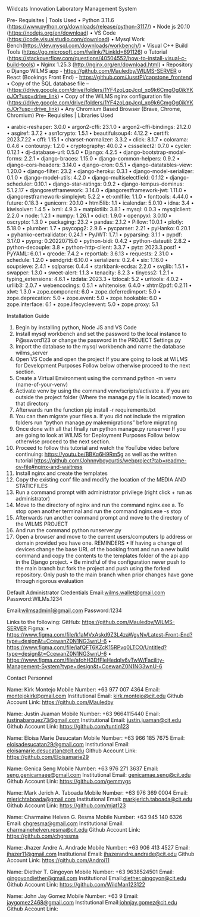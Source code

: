
Wildcats Innovation Laboratory 
Management System

Pre- Requisites | Tools Used
•	Python 3.11.6 (https://www.python.org/downloads/release/python-3117/)
•	Node js 20.10 (https://nodejs.org/en/download)
•	VS Code (https://code.visualstudio.com/download)
•	Mysql Work Bench(https://dev.mysql.com/downloads/workbench/)
•	Visual C++ Build Tools (https://go.microsoft.com/fwlink/?LinkId=691126)
o	Tutorial (https://stackoverflow.com/questions/40504552/how-to-install-visual-c-build-tools)
•	Nginx 1.25.3 (http://nginx.org/en/download.html)
•	Repository
o	Django WILMS app - https://github.com/Mauledby/WILMS-SERVER 
o	React (Bookings Front End) - https://github.com/JusstPi/capstone_frontend
•	Copy of the SQL database file – (https://drive.google.com/drive/folders/1YF4zoLqpJcqI_xp9k6CmgOg0ikYKoJOr?usp=drive_link)
•	Copy of the WILMS nginx configuration file (https://drive.google.com/drive/folders/1YF4zoLqpJcqI_xp9k6CmgOg0ikYKoJOr?usp=drive_link)
•	Any Chromium Based Browser (Brave, Chrome, Chromium)
Pre- Requisites | Libraries Used
 
•	arabic-reshaper: 3.0.0
•	argon2-cffi: 23.1.0
•	argon2-cffi-bindings: 21.2.0
•	asgiref: 3.7.2
•	asn1crypto: 1.5.1
•	beautifulsoup4: 4.12.2
•	certifi: 2023.7.22
•	cffi: 1.15.1
•	charset-normalizer: 3.3.2
•	click: 8.1.7
•	colorama: 0.4.6
•	contourpy: 1.2.0
•	cryptography: 40.0.2
•	cssselect2: 0.7.0
•	cycler: 0.12.1
•	dj-database-url: 0.5.0
•	Django: 4.2.5
•	django-bootstrap-modal-forms: 2.2.1
•	django-braces: 1.15.0
•	django-common-helpers: 0.9.2
•	django-cors-headers: 3.14.0
•	django-cron: 0.5.1
•	django-datatables-view: 1.20.0
•	django-filter: 23.2
•	django-heroku: 0.3.1
•	django-model-serializer: 0.1.0
•	django-model-utils: 4.2.0
•	django-multiselectfield: 0.1.12
•	django-scheduler: 0.10.1
•	django-star-ratings: 0.9.2
•	django-tempus-dominus: 5.1.2.17
•	djangorestframework: 3.14.0
•	djangorestframework-jwt: 1.11.0
•	djangorestframework-simplejwt: 5.2.2
•	et-xmlfile: 1.1.0
•	fonttools: 4.44.0
•	future: 0.18.3
•	gunicorn: 20.1.0
•	html5lib: 1.1
•	icalendar: 5.0.10
•	idna: 3.4
•	kiwisolver: 1.4.5
•	lxml: 4.9.3
•	matplotlib: 3.8.1
•	mysql: 0.0.3
•	mysqlclient: 2.2.0
•	node: 1.2.1
•	numpy: 1.26.1
•	odict: 1.9.0
•	openpyxl: 3.0.10
•	oscrypto: 1.3.0
•	packaging: 23.2
•	pandas: 2.1.2
•	Pillow: 10.0.1
•	plotly: 5.18.0
•	plumber: 1.7
•	psycopg2: 2.9.6
•	pycparser: 2.21
•	pyHanko: 0.20.1
•	pyhanko-certvalidator: 0.24.1
•	PyJWT: 1.7.1
•	pyparsing: 3.1.1
•	pypdf: 3.17.0
•	pypng: 0.20220715.0
•	python-bidi: 0.4.2
•	python-dateutil: 2.8.2
•	python-decouple: 3.8
•	python-http-client: 3.3.7
•	pytz: 2023.3.post1
•	PyYAML: 6.0.1
•	qrcode: 7.4.2
•	reportlab: 3.6.13
•	requests: 2.31.0
•	schedule: 1.2.0
•	sendgrid: 6.10.0
•	serializers: 0.2.4
•	six: 1.16.0
•	soupsieve: 2.4.1
•	sqlparse: 0.4.4
•	starkbank-ecdsa: 2.2.0
•	svglib: 1.5.1
•	swapper: 1.3.0
•	sweet-alert: 1.1.3
•	tenacity: 8.2.3
•	tinycss2: 1.2.1
•	typing_extensions: 4.6.1
•	tzdata: 2023.3
•	tzlocal: 5.2
•	uritools: 4.0.2
•	urllib3: 2.0.7
•	webencodings: 0.5.1
•	whitenoise: 6.4.0
•	xhtml2pdf: 0.2.11
•	xlwt: 1.3.0
•	zope.component: 6.0
•	zope.deferredimport: 5.0
•	zope.deprecation: 5.0
•	zope.event: 5.0
•	zope.hookable: 6.0
•	zope.interface: 6.1
•	zope.lifecycleevent: 5.0
•	zope.proxy: 5.1
 

Installation Guide
1.	Begin by installing python, Node JS and VS Code
2.	Install mysql workbench and set the password to the local instance to P@ssword123 or change the password in the PROJECT Settings.py
3.	Import the database to the mysql workbench and name the database wilms_server
4.	Open VS Code and open the project
If you are going to look at WILMS for Development Purposes Follow below otherwise proceed to the next section.
5.	Create a Virtual Environment using the command python -m venv (name-of-your-venv)
6.	Activate venv by using the command venv/scripts/activate
a.	If you are outside the project folder (Where the manage.py file is located) move to that directory
7.	Afterwards run the function pip install -r requirements.txt
8.	You can then migrate your files 
a.	If you did not include the migration folders run “python manage.py makemigrations” before migrating
9.	Once done with all that finally run python manage.py runserver
If you are going to look at WILMS for Deployment Purposes Follow below otherwise proceed to the next section.
1.	Proceed to follow this tutorial and watch the YouTube video before continuing: https://youtu.be/BBKq6H9Rm5g as well as the written tutorial https://github.com/Johnnyboycurtis/webproject?tab=readme-ov-file#nginx-and-waitress
2.	Install nginx and create the templates 
3.	Copy the existing conf file and modify the location of the MEDIA AND STATICFILES
4.	Run a command prompt with administrator privilege (right click + run as administrator)
5.	Move to the directory of nginx and run the command nginx.exe
a.	To stop open another terminal and run the command nginx.exe -s stop
6.	Afterwards run another command prompt and move to the directory of the WILMS PROJECT
7.	And run the command python runserver.py
8.	Open a browser and move to the current users/computers Ip address or domain provided you have one.
REMINDERS
•	If having a change of devices change the base URL of the booking front and run a new build command and copy the contents to the templates folder of the api app in the Django project.
•	Be mindful of the configuration never push to the main branch but fork the project and push using the forked repository. Only push to the main branch when prior changes have gone through rigorous evaluation
 
 
Default Administrator Credentials
Email:wilms.wallet@gmail.com
Password:WILMs.1234

Email:wilmsadmin1@gmail.com
Password:1234

Links to the following:
GitHub: https://github.com/Mauledby/WILMS-SERVER
Figma:
•	https://www.figma.com/file/k1aMVxAskd9Z3L4zaWgvNv/Latest-Front-End?type=design&t=CcewanZ0N1NG3wnU-6
•	https://www.figma.com/file/iafQFT6KZcK15RPvq0LTCO/Untitled?type=design&t=CcewanZ0N1NG3wnU-6
•	https://www.figma.com/file/afohH3DfFIeHedqIv6vTwW/Facility-Management-System?type=design&t=CcewanZ0N1NG3wnU-6


Contact Personnel

Name: Kirk Montejo
Mobile Number: +63 977 007 4364
Email: montejokirk@gmail.com
Institutional Email: kirk.montejo@cit.edu
Github Account Link: https://github.com/Mauledby

Name: Justin Juaman
Mobile Number: +63 9664115440
Email: justinabarquez73@gmail.com
Institutional Email: justin.juaman@cit.edu
Github Account Link: https://github.com/tuntin123

Name: Eloisa Marie Desucatan
Mobile Number: +63 966 185 7675
Email: eloisadesucatan29@gmail.com
Institutional Email: eloisamarie.desucatan@cit.edu
Github Account Link: https://github.com/Eloisamarie29

Name: Genica Seng
Mobile Number: +63 976 271 3637
Email: seng.genicamaee@gmail.com
Institutional Email: genicamae.seng@cit.edu
Github Account Link: https://github.com/gemmygs

Name: Mark Jerich A. Taboada
Mobile Number: +63 976 369 0004
Email: mjerichtaboada@gmail.com
Institutional Email: markjerich.taboada@cit.edu
Github Account Link: https://github.com/mjat123

Name: Charmaine Helven G. Resma
Mobile Number: +63 945 140 6326
Email: chgresma@gmail.com
Institutional Email: charmainehelven.resma@cit.edu
Github Account Link: https://github.com/chgresma

Name: Jhazer Andre A. Andrade
Mobile Number: +63 906 413 4527
Email: jhazer11@gmail.com
Institutional Email: jhazerandre.andrade@cit.edu
Github Account Link: https://github.com/Androi11

Name: Diether T. Gingoyon
Mobile Number: +63 9638524501
Email: gingoyondiether@gmail.com
Institutional Email:diether.gingoyon@cit.edu
Github Account Link: https://github.com/WildMan123122

Name: John Jay Gomez
Mobile Number: +63 9
Email: jaygomez2468@gmail.com
Institutional Email:johnjay.gomez@cit.edu
Github Account Link: 

